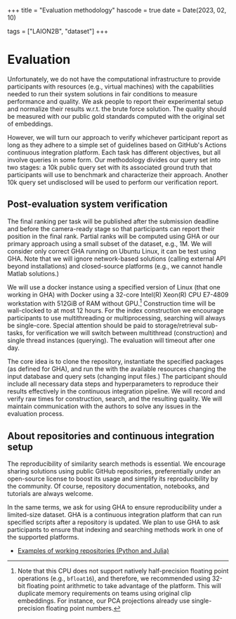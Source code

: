 +++
title = "Evaluation methodology"
hascode = true
date = Date(2023, 02, 10)

tags = ["LAION2B", "dataset"]
+++

# Evaluation

Unfortunately, we do not have the computational infrastructure to provide participants with resources (e.g., virtual machines) with the capabilities needed to run their system solutions in fair conditions to measure performance and quality. We ask people to report their experimental setup and normalize their results w.r.t. the brute force solution. The quality should be measured with our public gold standards computed with the original set of embeddings.

However, we will turn our approach to verify whichever participant report as long as they adhere to a simple set of guidelines based on GitHub's Actions continuous integration platform. Each task has different objectives, but all involve queries in some form. Our methodology divides our query set into two stages: a 10k public query set with its associated ground truth that participants will use to benchmark and characterize their approach. Another 10k query set undisclosed will be used to perform our verification report.

## Post-evaluation system verification


The final ranking per task will be published after the submission deadline and before the camera-ready stage so that participants can report their position in the final rank. Partial ranks will be computed using GHA or our primary approach using a small subset of the dataset, e.g., 1M. We will consider only correct GHA running on Ubuntu Linux, it can be test using GHA. Note that we will ignore network-based solutions (calling external API beyond installations) and closed-source platforms (e.g., we cannot handle Matlab solutions.)

We will use a docker instance using a specified version of Linux (that one working in GHA) with Docker using a 32-core Intel(R) Xeon(R) CPU E7-4809 workstation with 512GiB of RAM without GPU.[^1] Construction time will be wall-clocked to at most 12 hours. For the index construction we encourage participants to use multithreading or multiprocessing, searching will always be single-core. Special attention should be paid to storage/retrieval sub-tasks, for verification we will switch between multithread (construction) and single thread instances (querying). The evaluation will timeout after one day.

[^1]: Note that this CPU does not support natively half-precision floating point operations (e.g., `bfloat16`), and therefore, we recommended using 32-bit floating point arithmetic to take advantage of the platform. This will duplicate memory requirements on teams using original clip embeddings. For instance, our PCA projections already use single-precision floating point numbers.

The core idea is to clone the repository, instantiate the specified packages (as defined for GHA), and run the with the available resources changing the input database and query sets (changing input files.) The participant should include all necessary data steps and hyperparameters to reproduce their results effectively in the continuous integration pipeline. We will record and verify raw times for construction, search, and the resulting quality. We will maintain communication with the authors to solve any issues in the evaluation process. 

## About repositories and continuous integration setup
The reproducibility of similarity search methods is essential. We encourage sharing solutions using public GitHub repositories, preferentially under an open-source license to boost its usage and simplify its reproducibility by the community. Of course, repository documentation, notebooks, and tutorials are always welcome.

In the same terms, we ask for using GHA to ensure reproducibility under a limited-size dataset. GHA is a continuous integration platform that can run specified scripts after a repository is updated. We plan to use GHA to ask participants to ensure that indexing and searching methods work in one of the supported platforms. 

- [Examples of working repositories (Python and Julia)](https://sisap-challenges.github.io/repoexamples/)
